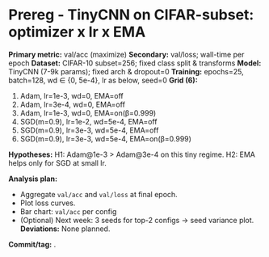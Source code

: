 # Prereg - TinyCNN on CIFAR-subset: optimizer x lr x EMA
**Primary metric:** val/acc (maximize)
**Secondary:** val/loss; wall-time per epoch
**Dataset:** CIFAR-10 subset=256; fixed class split & transforms
**Model:** TinyCNN (7-9k params); fixed arch & dropout=0
**Training:** epochs=25, batch=128, wd ∈ {0, 5e-4}, lr as below, seed=0
**Grid (6):**
1) Adam, lr=1e-3, wd=0, EMA=off
2) Adam, lr=3e-4, wd=0, EMA=off
3) Adam, lr=1e-3, wd=0, EMA=on(β=0.999)
4) SGD(m=0.9), lr=1e-2, wd=5e-4, EMA=off
5) SGD(m=0.9), lr=3e-3, wd=5e-4, EMA=off
6) SGD(m=0.9), lr=3e-3, wd=5e-4, EMA=on(β=0.999)

**Hypotheses:**
H1: Adam@1e-3 > Adam@3e-4 on this tiny regime.
H2: EMA helps only for SGD at small lr.

**Analysis plan:**
- Aggregate `val/acc` and `val/loss` at final epoch.
- Plot loss curves.
- Bar chart: `val/acc` per config
- (Optional) Next week: 3 seeds for top-2 configs → seed variance plot.
**Deviations:** None planned.

**Commit/tag:** <link to commit>.
